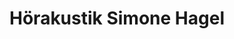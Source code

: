 ---
title: "Hörakustik Simone Hagel"
url: /biberach-an-der-riss/hoerakustik-simone-hagel/
shop: Hörgeräte
---